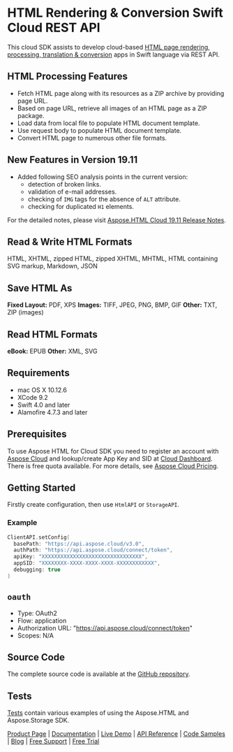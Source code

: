 # HTML Rendering & Conversion Swift Cloud REST API

This cloud SDK assists to develop cloud-based [HTML page rendering, processing, translation & conversion](https://products.aspose.cloud/html/swift) apps in Swift language via REST API.

## HTML Processing Features

- Fetch HTML page along with its resources as a ZIP archive by providing page URL.
- Based on page URL, retrieve all images of an HTML page as a ZIP package.
- Load data from local file to populate HTML document template.
- Use request body to populate HTML document template.
- Convert HTML page to numerous other file formats.

## New Features in Version 19.11

- Added following SEO analysis points in the current version:
  - detection of broken links.
  - validation of e-mail addresses.
  - checking of `IMG` tags for the absence of `ALT` attribute.
  - checking for duplicated `H1` elements.

For the detailed notes, please visit [Aspose.HTML Cloud 19.11 Release Notes](https://docs.aspose.cloud/display/htmlcloud/Aspose.HTML+Cloud+19.11+Release+Notes).

## Read & Write HTML Formats

HTML, XHTML, zipped HTML, zipped XHTML, MHTML, HTML containing SVG markup, Markdown, JSON

## Save HTML As

**Fixed Layout:** PDF, XPS
**Images:** TIFF, JPEG, PNG, BMP, GIF
**Other:** TXT, ZIP (images)

## Read HTML Formats

**eBook:** EPUB
**Other:** XML, SVG

## Requirements

- mac OS X 10.12.6
- XCode 9.2
- Swift 4.0 and later
- Alamofire 4.7.3 and later

## Prerequisites

To use Aspose HTML for Cloud SDK you need to register an account with [Aspose Cloud](https://www.aspose.cloud/) and lookup/create App Key and SID at [Cloud Dashboard](https://dashboard.aspose.cloud/#/apps). There is free quota available. For more details, see [Aspose Cloud Pricing](https://purchase.aspose.cloud/pricing).

## Getting Started

Firstly create configuration, then use `HtmlAPI` or `StorageAPI`.

### Example

```swift
ClientAPI.setConfig(
  basePath: "https://api.aspose.cloud/v3.0",
  authPath: "https://api.aspose.cloud/connect/token",
  apiKey: "XXXXXXXXXXXXXXXXXXXXXXXXXXXXXXXX",
  appSID: "XXXXXXXX-XXXX-XXXX-XXXX-XXXXXXXXXXXX",
  debugging: true
)
```

## `oauth`

- Type: OAuth2
- Flow: application
- Authorization URL: "https://api.aspose.cloud/connect/token"
- Scopes: N/A

## Source Code

The complete source code is available at the [GitHub repository](https://github.com/aspose-html-cloud/aspose-html-cloud-swift).

## Tests

[Tests](https://github.com/aspose-html-cloud/aspose-html-cloud-swift/blob/master/Tests/AsposeHtmlTests) contain various examples of using the Aspose.HTML and Aspose.Storage SDK.

[Product Page](https://products.aspose.cloud/html/swift) | [Documentation](https://docs.aspose.cloud/display/htmlcloud/Home) | [Live Demo](https://products.aspose.app/html/family) | [API Reference](https://apireference.aspose.cloud/html/) | [Code Samples](https://github.com/aspose-html-cloud/aspose-html-cloud-swift) | [Blog](https://blog.aspose.cloud/category/html/) | [Free Support](https://forum.aspose.cloud/c/html) | [Free Trial](https://dashboard.aspose.cloud/#/apps)
